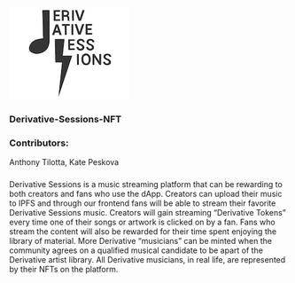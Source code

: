 ![](Frontend/images/ds1.jpeg)

### Derivative-Sessions-NFT

###

### Contributors:
Anthony Tilotta, Kate Peskova

###

Derivative Sessions is a music streaming platform that can be rewarding to both creators and fans who use the dApp. Creators can upload their music to IPFS and through our frontend fans will be able to stream their favorite Derivative Sessions music. Creators will gain streaming “Derivative Tokens” every time one of their songs or artwork is clicked on by a fan. Fans who stream the content will also be rewarded for their time spent enjoying the library of material. More Derivative “musicians” can be minted when the community agrees on a qualified musical candidate to be apart of the Derivative artist library. All Derivative musicians, in real life, are represented by their NFTs on the platform.
